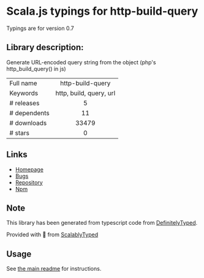 
# Scala.js typings for http-build-query

Typings are for version 0.7

## Library description:
Generate URL-encoded query string from the object (php's http_build_query() in js)

|                    |                 |
| ------------------ | :-------------: |
| Full name          | http-build-query |
| Keywords           | http, build, query, url |
| # releases         | 5 |
| # dependents       | 11 |
| # downloads        | 33479 |
| # stars            | 0 |

## Links
- [Homepage](https://github.com/vladzadvorny/http-build-query#readme)
- [Bugs](https://github.com/vladzadvorny/http-build-query/issues)
- [Repository](https://github.com/vladzadvorny/http-build-query)
- [Npm](https://www.npmjs.com/package/http-build-query)
    


## Note
This library has been generated from typescript code from [DefinitelyTyped](https://definitelytyped.org).

Provided with :purple_heart: from [ScalablyTyped](https://github.com/oyvindberg/ScalablyTyped)

## Usage
See [the main readme](../../readme.md) for instructions.



